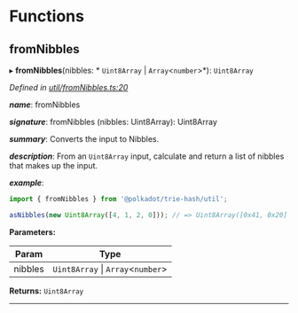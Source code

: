 

# Functions

<a id="fromnibbles"></a>

##  fromNibbles

▸ **fromNibbles**(nibbles: * `Uint8Array` &#124; `Array`<`number`>*): `Uint8Array`

*Defined in [util/fromNibbles.ts:20](https://github.com/polkadot-js/common/blob/40f3ceb/packages/trie-hash/src/util/fromNibbles.ts#L20)*

*__name__*: fromNibbles

*__signature__*: fromNibbles (nibbles: Uint8Array): Uint8Array

*__summary__*: Converts the input to Nibbles.

*__description__*: From an `Uint8Array` input, calculate and return a list of nibbles that makes up the input.

*__example__*:   
```javascript
import { fromNibbles } from '@polkadot/trie-hash/util';

asNibbles(new Uint8Array([4, 1, 2, 0])); // => Uint8Array([0x41, 0x20]
```

**Parameters:**

| Param | Type |
| ------ | ------ |
| nibbles |  `Uint8Array` &#124; `Array`<`number`>|

**Returns:** `Uint8Array`

___

